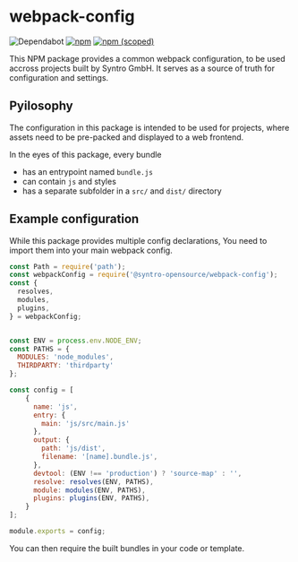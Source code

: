 # webpack-config

![Dependabot](https://img.shields.io/badge/dependabot-active-brightgreen?logo=dependabot)
[![npm](https://img.shields.io/npm/dt/@syntro-opensource/webpack-config)](https://www.npmjs.com/package/@syntro-opensource/webpack-config)
[![npm (scoped)](https://img.shields.io/npm/v/@syntro-opensource/webpack-config)](https://www.npmjs.com/package/@syntro-opensource/webpack-config)

This NPM package provides a common webpack configuration, to be used accross
projects built by Syntro GmbH. It serves as a source of truth for configuration
and settings.

## Pyilosophy
The configuration in this package is intended to be used for projects,
where assets need to be pre-packed and displayed to a web frontend.

In the eyes of this package, every bundle
* has an entrypoint named `bundle.js`
* can contain `js` and styles
* has a separate subfolder in a `src/` and `dist/` directory


## Example configuration

While this package provides multiple config declarations, You need to import
them into your main webpack config.

```js
const Path = require('path');
const webpackConfig = require('@syntro-opensource/webpack-config');
const {
  resolves,
  modules,
  plugins,
} = webpackConfig;


const ENV = process.env.NODE_ENV;
const PATHS = {
  MODULES: 'node_modules',
  THIRDPARTY: 'thirdparty'
};

const config = [
    {
      name: 'js',
      entry: {
        main: 'js/src/main.js'
      },
      output: {
        path: 'js/dist',
        filename: '[name].bundle.js',
      },
      devtool: (ENV !== 'production') ? 'source-map' : '',
      resolve: resolves(ENV, PATHS),
      module: modules(ENV, PATHS),
      plugins: plugins(ENV, PATHS),
    }
];

module.exports = config;
```

You can then require the built bundles in your code or template.
